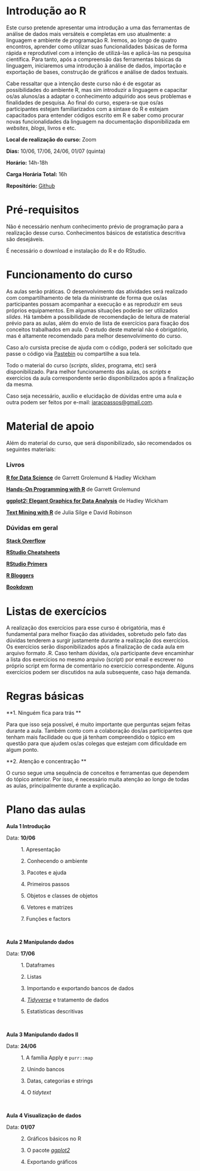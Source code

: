 Introdução ao R
==================

Este curso pretende apresentar uma introdução a uma das ferramentas de análise de dados mais versáteis e completas em uso atualmente: a linguagem e ambiente de programação R. Iremos, ao longo de quatro encontros, aprender como utilizar suas funcionalidades básicas de forma rápida e reprodutível com a intenção de utilizá-las e aplicá-las na pesquisa científica. Para tanto, após a compreensão das ferramentas básicas da linguagem, iniciaremos uma introdução à análise de dados, importação e exportação de bases, construção de gráficos e análise de dados textuais. 

Cabe ressaltar que a intenção deste curso não é de esgotar as possibilidades do ambiente R, mas sim introduzir a linguagem e capacitar os/as alunos/as a adaptar o conhecimento adquirido aos seus problemas e finalidades de pesquisa. Ao final do curso, espera-se que os/as participantes estejam familiarizados com a sintaxe do R e estejam capacitados para entender códigos escrito em R e saber como procurar novas funcionalidades da linguagem na documentação disponibilizada em _websites_, _blogs_, livros e etc. 

**Local de realização do curso:** Zoom <br>

**Dias:** 10/06, 17/06, 24/06, 01/07 (quinta) <br>

**Horário:** 14h-18h <br>

**Carga Horária Total:** 16h <br>
  
**Repositório:** [Github](https://ipassos.github.io/intro2021/) 

# Pré-requisitos
Não é necessário nenhum conhecimento prévio de programação para a realização desse curso. Conhecimentos básicos de estatística descritiva são desejáveis.

É necessário o download e instalação do R e do RStudio.  

# Funcionamento do curso

As aulas serão práticas. O desenvolvimento das atividades será realizado com compartilhamento de tela da ministrante de forma que os/as participantes possam acompanhar a execução e as reproduzir em seus próprios equipamentos. Em algumas situações poderão ser utilizados *slides*. Há também a possibilidade de recomendação de leitura de material prévio para as aulas, além do envio de lista de exercícios para fixação dos conceitos trabalhados em aula. O estudo deste material não é obrigatório, mas é altamente recomendado para melhor desenvolvimento do curso. 

Caso a/o cursista precise de ajuda com o código, poderá ser solicitado que passe o código via [Pastebin](https://pastebin.com/) ou compartilhe a sua tela. 

Todo o material do curso (*scripts*, *slides*, programa, etc) será disponibilizado. Para melhor funcionamento das aulas, os *scripts* e exercícios da aula correspondente serão disponibilizados após a finalização da mesma. 

Caso seja necessário, auxílio e elucidação de dúvidas entre uma aula e outra podem ser feitos por e-mail: iaracpassos@gmail.com. 

# Material de apoio

Além do material do curso, que será disponibilizado, são recomendados os seguintes materiais: 
  
### Livros
  
**[R for Data Science](https://r4ds.had.co.nz/)** de Garrett Grolemund & Hadley Wickham <br>
  
**[Hands-On Programming with R](https://rstudio-education.github.io/hopr/index.html)** de Garrett Grolemund <br>
  
**[ggplot2: Elegant Graphics for Data Analysis](https://ggplot2-book.org/index.html)** de Hadley Wickham <br>
  
**[Text Mining with R](https://www.tidytextmining.com/)** de Julia Silge e David Robinson <br>


### Dúvidas em geral
  
**[Stack Overflow](https://stackoverflow.com/questions/tagged/r)** <br>

**[RStudio Cheatsheets](https://rstudio.com/resources/cheatsheets/)** <br>
  
**[RStudio Primers](https://rstudio.cloud/learn/primers)** <br>
  
**[R Bloggers](https://www.r-bloggers.com/)** <br>

**[Bookdown](https://bookdown.org/)** <br>
  
  
# Listas de exercícios
  
A realização dos exercícios para esse curso é obrigatória, mas é fundamental para melhor fixação das atividades, sobretudo pelo fato das dúvidas tenderem a surgir justamente durante a realização dos exercícios. Os exercícios serão disponibilizados após a finalização de cada aula em arquivo formato .R. Caso tenham dúvidas, o/a participante deve encaminhar a lista dos exercícios no mesmo arquivo (script) por email e escrever no próprio script em forma de comentário no exercício correspondente. Alguns exercícios podem ser discutidos na aula subsequente, caso haja demanda. 


# Regras básicas

**1. Ninguém fica para trás ** <br>
  
  Para que isso seja possível, é muito importante que perguntas sejam feitas durante a aula. Também conto com a colaboração dos/as participantes que tenham mais facilidade ou que já tenham compreendido o tópico em questão para que ajudem os/as colegas que estejam com dificuldade em algum ponto. 

**2. Atenção e concentração ** <br>
  
  O curso segue uma sequência de conceitos e ferramentas que dependem do tópico anterior. Por isso, é necessário muita atenção ao longo de todas as aulas, principalmente durante a explicação. 

# Plano das aulas

**Aula 1 Introdução** 
  
Data: **10/06** <br>
  
&nbsp; &nbsp; &nbsp; &nbsp;  &nbsp; 1. Apresentação <br>

&nbsp; &nbsp; &nbsp; &nbsp;  &nbsp; 2. Conhecendo o ambiente <br>
  
&nbsp; &nbsp; &nbsp; &nbsp;  &nbsp; 3. Pacotes e ajuda <br>
  
&nbsp; &nbsp; &nbsp; &nbsp;  &nbsp; 4. Primeiros passos <br>
  
&nbsp; &nbsp; &nbsp; &nbsp;  &nbsp; 5. Objetos e classes de objetos  <br>
  
&nbsp; &nbsp; &nbsp; &nbsp;  &nbsp; 6. Vetores e matrizes<br>
  
&nbsp; &nbsp; &nbsp; &nbsp;  &nbsp; 7. Funções e factors<br>
  
  
&nbsp;

**Aula 2 Manipulando dados** <br>

Data: **17/06** <br>
  
&nbsp; &nbsp; &nbsp; &nbsp;  &nbsp; 1. Dataframes <br>
  
&nbsp; &nbsp; &nbsp; &nbsp;  &nbsp; 2. Listas <br>
  
&nbsp; &nbsp; &nbsp; &nbsp;  &nbsp; 3. Importando e exportando bancos de dados <br>
  
&nbsp; &nbsp; &nbsp; &nbsp;  &nbsp; 4. _[Tidyverse](https://www.tidyverse.org/)_ e tratamento de dados <br>
  
&nbsp; &nbsp; &nbsp; &nbsp;  &nbsp; 5. Estatísticas descritivas <br>
  
&nbsp;

**Aula 3 Manipulando dados II** <br>

Data: **24/06** <br>
  
&nbsp; &nbsp; &nbsp; &nbsp;  &nbsp; 1. A família Apply e `purr::map` <br>

&nbsp; &nbsp; &nbsp; &nbsp;  &nbsp; 2. Unindo bancos <br>

&nbsp; &nbsp; &nbsp; &nbsp;  &nbsp; 3. Datas, categorias e strings <br>

&nbsp; &nbsp; &nbsp; &nbsp;  &nbsp; 4. O _tidytext_ <br>

&nbsp;

**Aula 4 Visualização de dados** <br>

Data: **01/07** <br>

&nbsp; &nbsp; &nbsp; &nbsp;  &nbsp; 2. Gráficos básicos no R <br>
  
&nbsp; &nbsp; &nbsp; &nbsp;  &nbsp; 3. O pacote _[ggplot2](https://ggplot2.tidyverse.org/)_ <br>
  
&nbsp; &nbsp; &nbsp; &nbsp;  &nbsp; 4. Exportando gráficos  <br>
